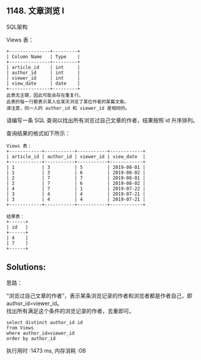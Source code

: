 ## 1148. 文章浏览 I
SQL架构

Views 表：
```
+---------------+---------+
| Column Name   | Type    |
+---------------+---------+
| article_id    | int     |
| author_id     | int     |
| viewer_id     | int     |
| view_date     | date    |
+---------------+---------+
此表无主键，因此可能会存在重复行。
此表的每一行都表示某人在某天浏览了某位作者的某篇文章。
请注意，同一人的 author_id 和 viewer_id 是相同的。
```
 

请编写一条 SQL 查询以找出所有浏览过自己文章的作者，结果按照 id 升序排列。

查询结果的格式如下所示：
```
Views 表：
+------------+-----------+-----------+------------+
| article_id | author_id | viewer_id | view_date  |
+------------+-----------+-----------+------------+
| 1          | 3         | 5         | 2019-08-01 |
| 1          | 3         | 6         | 2019-08-02 |
| 2          | 7         | 7         | 2019-08-01 |
| 2          | 7         | 6         | 2019-08-02 |
| 4          | 7         | 1         | 2019-07-22 |
| 3          | 4         | 4         | 2019-07-21 |
| 3          | 4         | 4         | 2019-07-21 |
+------------+-----------+-----------+------------+

结果表：
+------+
| id   |
+------+
| 4    |
| 7    |
+------+
```


## Solutions:
思路：

“浏览过自己文章的作者”，表示某条浏览记录的作者和浏览者都是作者自己，即author_id=viewer_id。<br>
找出所有满足这个条件的浏览记录的作者，去重即可。
```
select distinct author_id id
from Views
where author_id=viewer_id
order by author_id
```
执行用时 :1473 ms, 内存消耗 :0B
